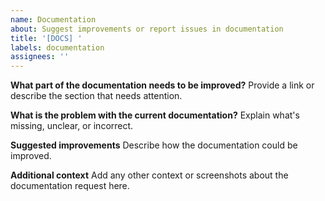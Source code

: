 ```yaml
---
name: Documentation
about: Suggest improvements or report issues in documentation
title: '[DOCS] '
labels: documentation
assignees: ''
---
```


**What part of the documentation needs to be improved?**
Provide a link or describe the section that needs attention.

**What is the problem with the current documentation?**
Explain what's missing, unclear, or incorrect.

**Suggested improvements**
Describe how the documentation could be improved.

**Additional context**
Add any other context or screenshots about the documentation request here.
